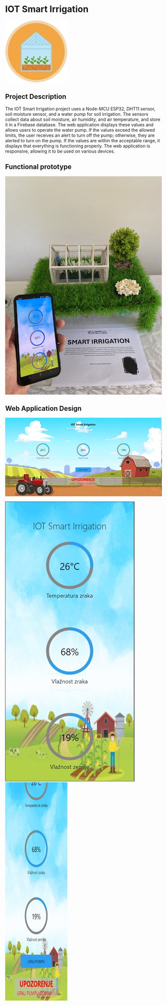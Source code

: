 # IOT Smart Irrigation
<p> <img src="https://github.com/Ensar01/IOT-Smart-Irrigation/blob/main/IOT%20Smart%20Irrigation/Pictures/favicon.png"/></p>

## Project Description
 
The IOT Smart Irrigation project uses a Node-MCU ESP32, DHT11 sensor, soil moisture sensor, and a water pump for soil irrigation. The sensors collect data about soil moisture, air humidity, and air temperature, and store it in a Firebase database. The web application displays these values and allows users to operate the water pump. If the values exceed the allowed limits, the user receives an alert to turn off the pump; otherwise, they are alerted to turn on the pump. If the values are within the acceptable range, it displays that everything is functioning properly. The web application is responsive, allowing it to be used on various devices.

## Functional prototype

<p> <img src="https://github.com/Ensar01/IOT-Smart-Irrigation/blob/main/IOT%20Smart%20Irrigation/Pictures/READMEPics/Model.jpg"  width="600" height="700"/></p>

## Web Application Design

<p> <img src="https://github.com/Ensar01/IOT-Smart-Irrigation/blob/main/IOT%20Smart%20Irrigation/Pictures/READMEPics/WebApp01.JPG"/></p>
<p> <img src="https://github.com/Ensar01/IOT-Smart-Irrigation/blob/main/IOT%20Smart%20Irrigation/Pictures/READMEPics/WebApp02.JPG"/> <img src="https://github.com/Ensar01/IOT-Smart-Irrigation/blob/main/IOT%20Smart%20Irrigation/Pictures/READMEPics/WebApp03.JPG"  width="200" height="700"/></p>
